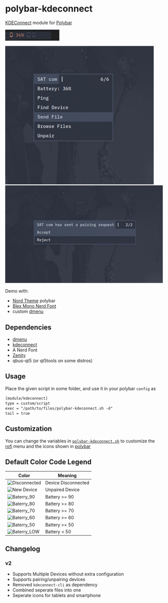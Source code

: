 # polybar-kdeconnect

[KDEConnect](https://github.com/KDE/kdeconnect-kde) module for [Polybar](https://github.com/jaagr/polybar)

![bar](bar.png)

![menu](menu.png)
![pmenu](pmenu.png)

Demo with:

* [Nord Theme](https://nordtheme.com) polybar
* [Blex Mono Nerd Font](https://www.nerdfonts.com/)
* custom [dmenu](https://github.com/0jdxt/dmenu)

## Dependencies

* [dmenu](https://tools.suckless.org/dmenu)
* [kdeconnect](https://github.com/KDE/kdeconnect-kde)
* A Nerd Font
* [Zenity](https://github.com/GNOME/zenity)
* qbus-qt5 (or qt5tools on some distros)

## Usage

Place the given script in some folder, and use it in your polybar `config` as

```
[module/kdeconnect]
type = custom/script
exec = "/path/to/files/polybar-kdeconnect.sh -d"
tail = true
````

## Customization

You can change the variables in [`polybar-kdeconnect.sh`](polybar-kdeconnect.sh)
to customize the [rofi](https://github.com/DaveDavenport/rofi) menu and
the icons shown in [polybar](https://github.com/jaagr/polybar)

## Default Color Code Legend

Color | Meaning |
---|---|
![Disconnected](https://via.placeholder.com/16.png/434C5E/434C5E) | Device Disconnected |
![New Device](https://via.placeholder.com/16.png/8FBCBB/8FBCBB) | Unpaired Device |
![Baterry_90](https://via.placeholder.com/16.png/88C0D0/88C0D0) | Battery >= 90 |
![Baterry_80](https://via.placeholder.com/16.png/81A1C1/81A1C1) | Battery >= 80 |
![Baterry_70](https://via.placeholder.com/16.png/5E81AC/5E81AC) | Battery >= 70 |
![Baterry_60](https://via.placeholder.com/16.png/EBCB8B/EBCB8B) | Battery >= 60 |
![Baterry_50](https://via.placeholder.com/16.png/D08770/D08770) | Battery >= 50 |
![Baterry_LOW](https://via.placeholder.com/16.png/BF616A/BF616A) | Battery < 50 |

## Changelog

### v2

* Supports Multiple Devices without extra configuration
* Supports pairing/unpairing devices
* Removed `kdeconnect-cli` as dependency
* Combined seperate files into one
* Seperate icons for tablets and smartphone
